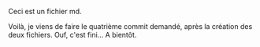 Ceci est un fichier md.

Voilà, je viens de faire le quatrième commit demandé, après la création des deux fichiers.
Ouf, c'est fini... A bientôt.